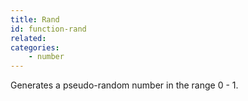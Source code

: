 ```yaml
---
title: Rand
id: function-rand
related:
categories:
    - number
---
```


Generates a pseudo-random number in the range 0 - 1.
